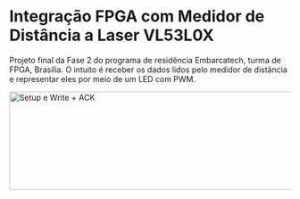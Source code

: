 # Integração FPGA com Medidor de Distância a Laser VL53L0X

Projeto final da Fase 2 do programa de residência Embarcatech, turma de FPGA, Brasília. O intuito é receber os dados lidos pelo medidor de distância e representar eles por meio de um LED com PWM.

<img width="1450" height="176" alt="Setup e Write + ACK" src="https://github.com/user-attachments/assets/f9066c21-455b-49a3-847a-e65ddcf3f899" />

